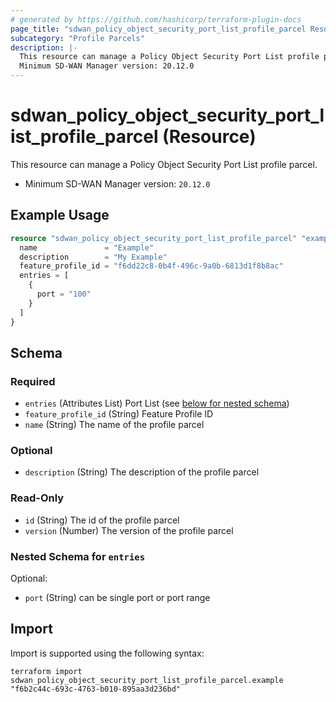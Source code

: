 ```yaml
---
# generated by https://github.com/hashicorp/terraform-plugin-docs
page_title: "sdwan_policy_object_security_port_list_profile_parcel Resource - terraform-provider-sdwan"
subcategory: "Profile Parcels"
description: |-
  This resource can manage a Policy Object Security Port List profile parcel.
  Minimum SD-WAN Manager version: 20.12.0
---
```


# sdwan_policy_object_security_port_list_profile_parcel (Resource)

This resource can manage a Policy Object Security Port List profile parcel.
  - Minimum SD-WAN Manager version: `20.12.0`

## Example Usage

```terraform
resource "sdwan_policy_object_security_port_list_profile_parcel" "example" {
  name               = "Example"
  description        = "My Example"
  feature_profile_id = "f6dd22c8-0b4f-496c-9a0b-6813d1f8b8ac"
  entries = [
    {
      port = "100"
    }
  ]
}
```

<!-- schema generated by tfplugindocs -->
## Schema

### Required

- `entries` (Attributes List) Port List (see [below for nested schema](#nestedatt--entries))
- `feature_profile_id` (String) Feature Profile ID
- `name` (String) The name of the profile parcel

### Optional

- `description` (String) The description of the profile parcel

### Read-Only

- `id` (String) The id of the profile parcel
- `version` (Number) The version of the profile parcel

<a id="nestedatt--entries"></a>
### Nested Schema for `entries`

Optional:

- `port` (String) can be single port or port range

## Import

Import is supported using the following syntax:

```shell
terraform import sdwan_policy_object_security_port_list_profile_parcel.example "f6b2c44c-693c-4763-b010-895aa3d236bd"
```
